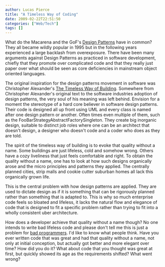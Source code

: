 ```yaml
---
author: Lucas Pierce
title: "A Timeless Way of Coding"
date: 2009-02-22T22:51:50
categories: ["Web/Tech"]
tags: []
---
```


What do the Macarena and the GoF's [Design Patterns](http://www.amazon.com/Design-Patterns-Object-Oriented-Addison-Wesley-Professional/dp/0201633612/) have in common? They all became wildly popular in 1995 but in the following years experienced a large backlash from overexposure. There have been many arguments against Design Patterns as practiced in software development, chiefly that they promote over complicated code and that they really just paper over what should be seen as core deficiencies in mainstream object oriented languages.

The original inspiration for the design patterns movement in software was Christopher Alexander's [The Timeless Way of Building](http://www.amazon.com/Timeless-Way-Building-Christopher-Alexander/dp/0195024028/). Somewhere from Christopher Alexander's original text to the software industries adoption of design patterns, the very soul of his meaning was left behind. Envision for a moment the stereotype of a hard core believer in software design patterns. Their code is designed all up front using UML and every class is named after one design pattern or another. Often times even multiple of them, such as the FooBarStrategyAbstractFactorySingleton. They create big inorganic design, suitable to distinct job roles where one can be an architect that doesn't design, a designer who doesn't code and a coder who does as they are told.

The spirit of the timeless way of building is to evoke that quality without a name. Some buildings are just lifeless, cold and somehow wrong. Others have a cozy liveliness that just feels comfortable and right. To obtain the quality without a name, one has to look at how such designs organically arose and the micro principles and patterns they applied. The centrally planned cities, strip malls and cookie cutter suburban homes all lack this organically grown life.

This is the central problem with how design patterns are applied. They are used to dictate design as if it is something that can be rigorously planned rather than something that is adapted to. This is why so much enterprise code feels so bloated and lifeless, it lacks the natural flow and elegance of code that is designed to fit a specific problem rather than trying to fit into a wholly consistent uber architecture.

How does a developer achieve that quality without a name though? No one intends to write bad lifeless code and please don't tell me this is just a problem for [bad programmers](http://www.bonnycode.com/guide/2008/12/the-bad-programmer.html). I'd like to know what people think. Have you ever written code that was great and had that quality without a name, not only at initial conception, but actually got better and more elegant over time? How did you do it? What about code that you thought was great at first, but quickly showed its age as the requirements shifted? What went wrong?